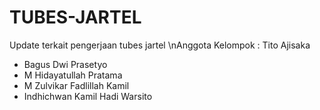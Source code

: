 # TUBES-JARTEL
Update terkait pengerjaan tubes jartel
\nAnggota Kelompok :
 Tito Ajisaka
 - Bagus Dwi Prasetyo
 - M Hidayatullah Pratama
 - M Zulvikar Fadlillah Kamil
 - Indhichwan Kamil Hadi Warsito
